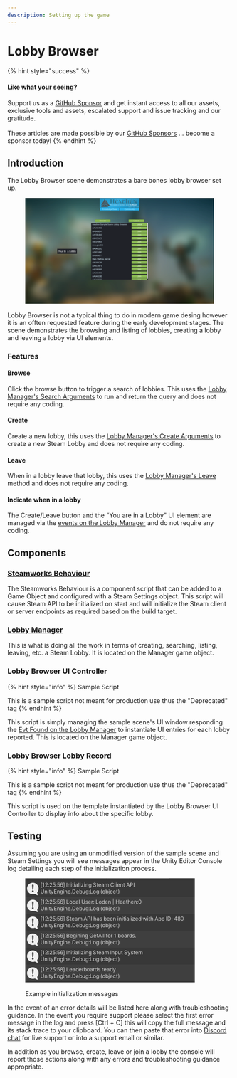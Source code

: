 ```yaml
---
description: Setting up the game
---
```


# Lobby Browser

{% hint style="success" %}
#### Like what your seeing?

Support us as a [GitHub Sponsor](../../../../../become-a-sponsor/) and get instant access to all our assets, exclusive tools and assets, escalated support and issue tracking and our gratitude.\
\
These articles are made possible by our [GitHub Sponsors](../../../../../become-a-sponsor/) ... become a sponsor today!
{% endhint %}

## Introduction

The Lobby Browser scene demonstrates a bare bones lobby browser set up.

<figure><img src="../../../../../.gitbook/assets/image (17).png" alt=""><figcaption></figcaption></figure>

Lobby Browser is not a typical thing to do in modern game desing however it is an offten requested feature during the early development stages. The scene demonstrates the browsing and listing of lobbies, creating a lobby and leaving a lobby via UI elements.

### Features

#### Browse

Click the browse button to trigger a search of lobbies. This uses the [Lobby Manager's Search Arguments](../../ui-components/lobby-manager.md#searcharguments) to run and return the query and does not require any coding.

#### Create

Create a new lobby, this uses the [Lobby Manager's Create Arguments](../../ui-components/lobby-manager.md#createarguments) to create a new Steam Lobby and does not require any coding.

#### Leave

When in a lobby leave that lobby, this uses the [Lobby Manager's Leave](../../ui-components/lobby-manager.md#leave) method and does not require any coding.

#### Indicate when in a lobby

The Create/Leave button and the "You are in a Lobby" UI element are managed via the [events on the Lobby Manager](../../ui-components/lobby-manager.md#events) and do not require any coding.

## Components

### [Steamworks Behaviour](../../../unity/components/steamworks-behaviour.md)

The Steamworks Behaviour is a component script that can be added to a Game Object and configured with a Steam Settings object. This script will cause Steam API to be initialized on start and will initialize the Steam client or server endpoints as required based on the build target.

### [Lobby Manager](../../ui-components/lobby-manager.md)

This is what is doing all the work in terms of creating, searching, listing, leaving, etc. a Steam Lobby. It is located on the Manager game object.

### Lobby Browser UI Controller

{% hint style="info" %}
Sample Script

This is a sample script not meant for production use thus the "Deprecated" tag
{% endhint %}

This script is simply managing the sample scene's UI window responding the [Evt Found on the Lobby Manager](../../ui-components/lobby-manager.md#evtfound) to instantiate UI entries for each lobby reported. This is located on the Manager game object.

### Lobby Browser Lobby Record

{% hint style="info" %}
Sample Script

This is a sample script not meant for production use thus the "Deprecated" tag
{% endhint %}

This script is used on the template instantiated by the Lobby Browser UI Controller to display info about the specific lobby.

## Testing

Assuming you are using an unmodified version of the sample scene and Steam Settings you will see messages appear in the Unity Editor Console log detailing each step of the initialization process.

<figure><img src="../../../../../.gitbook/assets/image (15).png" alt=""><figcaption><p>Example initialization messages</p></figcaption></figure>

In the event of an error details will be listed here along with troubleshooting guidance. In the event you require support please select the first error message in the log and press \[Ctrl + C] this will copy the full message and its stack trace to your clipboard. You can then paste that error into [Discord chat](https://discord.gg/eVVgM36) for live support or into a support email or similar.

In addition as you browse, create, leave or join a lobby the console will report those actions along with any errors and troubleshooting guidance appropriate.
